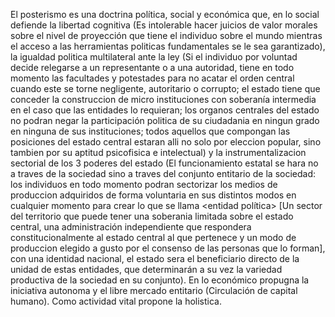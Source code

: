 El posterismo es una doctrina política, social y económica que, en lo social defiende la libertad cognitiva (Es intolerable hacer juicios de valor morales sobre el nivel de proyección que tiene el individuo sobre el mundo mientras el acceso a las herramientas politicas fundamentales se le sea garantizado), la igualdad politica multilateral ante la ley (Si el individuo por voluntad decide relegarse a un representante o a una autoridad, tiene en todo momento las facultades y potestades para no acatar el orden central cuando este se torne negligente, autoritario o corrupto; el estado tiene que conceder la construccion de micro instituciones con soberanía intermedia en el caso que las entidades lo requieran; los organos centrales del estado no podran negar la participación politica de su ciudadania en ningun grado en ninguna de sus instituciones; todos aquellos que compongan las posiciones del estado central estaran alli no solo por eleccion popular, sino tambien por su aptitud psicofisica e intelectual) y la instrumentalizacion sectorial de los 3 poderes del estado (El funcionamiento estatal se hara no a traves de la sociedad sino a traves del conjunto entitario de la sociedad: los individuos en todo momento podran sectorizar los medios de produccion adquiridos de forma voluntaria en sus distintos modos en cualquier momento para crear lo que se llama <entidad política> [Un sector del territorio que puede tener una soberania limitada sobre el estado central, una administración independiente que respondera constitucionalmente al estado central al que pertenece y un modo de produccion elegido a gusto por el consenso de las personas que lo forman], con una identidad nacional, el estado sera el beneficiario directo de la unidad de estas entidades, que determinarán a su vez la variedad productiva de la sociedad en su conjunto). En lo económico propugna la iniciativa autonoma y el libre mercado entitario (Circulación de capital humano). Como actividad vital propone la holistica.